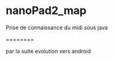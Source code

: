 nanoPad2_map
============

Prise de connaissance du midi sous java

========

par la suite evolution vers android
